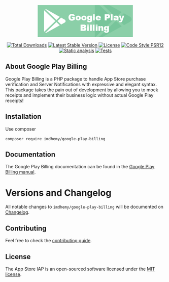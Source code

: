 <p align="center">
<a href="https://imdhemy.com/laravel-iap-docs/docs/google-play-billing/intro"><img src="logo.png"  alt="Appstore IAP documentation" width="300"/></a>
</p>

<p align="center">
<a href="https://packagist.org/packages/imdhemy/google-play-billing"><img src="https://img.shields.io/packagist/dt/imdhemy/google-play-billing" alt="Total Downloads"></a>
<a href="https://packagist.org/packages/imdhemy/google-play-billing"><img src="https://img.shields.io/packagist/v/imdhemy/google-play-billing" alt="Latest Stable Version"></a>
<a href="https://packagist.org/packages/imdhemy/google-play-billing"><img src="https://img.shields.io/packagist/l/imdhemy/google-play-billing" alt="License"></a>
<a href="https://github.com/imdhemy/google-play-billing/actions/workflows/code-style.yml"><img src="https://github.com/imdhemy/google-play-billing/actions/workflows/code-style.yml/badge.svg" alt="Code Style:PSR12"></a>
<a href="https://github.com/imdhemy/google-play-billing/actions/workflows/code-analysis.yml"><img 
src="https://github.com/imdhemy/google-play-billing/actions/workflows/code-analysis.yml/badge.svg" alt="Static analysis"></a>
<a href="https://github.com/imdhemy/google-play-billing/actions/workflows/tests.yml"><img 
src="https://github.com/imdhemy/google-play-billing/actions/workflows/tests.yml/badge.svg" alt="Tests"></a>
</p>

## About Google Play Billing

Google Play Billing is a PHP package to handle App Store purchase verification and Server Notifications with expressive
and elegant syntax. This package takes the pain out of development by allowing you to mock receipts and implement their
business logic without actual Google Play receipts!

## Installation

Use composer

```
composer require imdhemy/google-play-billing
```

## Documentation

The Google Play Billing documentation can be found in
the [Google Play Billing manual](https://imdhemy.com/laravel-iap-docs/docs/google-play-billing/intro).

# Versions and Changelog

All notable changes to `imdhemy/google-play-billing` will be documented on [Changelog](.github/CHANGELOG.md).

## Contributing

Feel free to check the [contributing guide](.github/CONTRIBUTING.md).

## License

The App Store IAP is an open-sourced software licensed under the [MIT license](./LICENSE).
